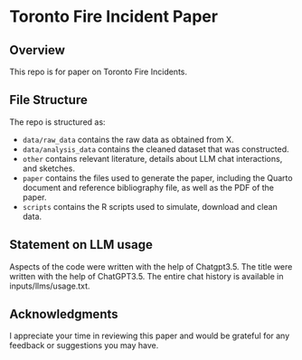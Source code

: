# Toronto Fire Incident Paper

## Overview

This repo is for paper on Toronto Fire Incidents.

## File Structure

The repo is structured as:

-   `data/raw_data` contains the raw data as obtained from X.
-   `data/analysis_data` contains the cleaned dataset that was constructed.
-   `other` contains relevant literature, details about LLM chat interactions, and sketches.
-   `paper` contains the files used to generate the paper, including the Quarto document and reference bibliography file, as well as the PDF of the paper. 
-   `scripts` contains the R scripts used to simulate, download and clean data.

## Statement on LLM usage

Aspects of the code were written with the help of Chatgpt3.5. The title were written with the help of ChatGPT3.5. The entire chat history is available in inputs/llms/usage.txt.

## Acknowledgments

I appreciate your time in reviewing this paper and would be grateful for any feedback or suggestions you may have.
